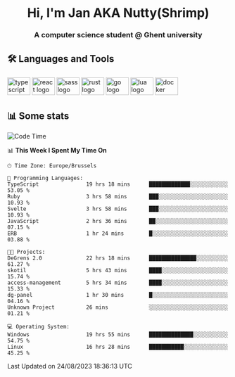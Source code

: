 <h1 align="center">Hi, I'm Jan AKA Nutty(Shrimp)</h1>
<h3 align="center">A computer science student @ Ghent university</h3>

<h2 align="left">🛠️ Languages and Tools</h2>

###

<div align="left">
  <img src="https://cdn.jsdelivr.net/gh/devicons/devicon/icons/typescript/typescript-original.svg" height="40" width="52" alt="typescript logo"  />
  <img src="https://cdn.jsdelivr.net/gh/devicons/devicon/icons/react/react-original.svg" height="40" width="52" alt="react logo"  />
  <img src="https://cdn.jsdelivr.net/gh/devicons/devicon/icons/sass/sass-original.svg" height="40" width="52" alt="sass logo"  />
  <img src="https://cdn.jsdelivr.net/gh/devicons/devicon/icons/rust/rust-plain.svg" height="40" width="52" alt="rust logo"  />
  <img src="https://cdn.jsdelivr.net/gh/devicons/devicon/icons/go/go-original.svg" height="40" width="52" alt="go logo"  />
  <img src="https://cdn.jsdelivr.net/gh/devicons/devicon/icons/lua/lua-original.svg" height="40" width="52" alt="lua logo"  />
  <img src="https://cdn.jsdelivr.net/gh/devicons/devicon/icons/docker/docker-original.svg" height="40" width="52" alt="docker logo"  />
</div>

<h2>📊 Some stats</h2>

<!--START_SECTION:waka-->
![Code Time](http://img.shields.io/badge/Code%20Time-3%2C595%20hrs%2036%20mins-blue)

📊 **This Week I Spent My Time On** 

```text
🕑︎ Time Zone: Europe/Brussels

💬 Programming Languages: 
TypeScript               19 hrs 18 mins      █████████████░░░░░░░░░░░░   53.05 % 
Ruby                     3 hrs 58 mins       ███░░░░░░░░░░░░░░░░░░░░░░   10.93 % 
Svelte                   3 hrs 58 mins       ███░░░░░░░░░░░░░░░░░░░░░░   10.93 % 
JavaScript               2 hrs 36 mins       ██░░░░░░░░░░░░░░░░░░░░░░░   07.15 % 
ERB                      1 hr 24 mins        █░░░░░░░░░░░░░░░░░░░░░░░░   03.88 % 

🐱‍💻 Projects: 
DeGrens 2.0              22 hrs 18 mins      ███████████████░░░░░░░░░░   61.27 % 
skotil                   5 hrs 43 mins       ████░░░░░░░░░░░░░░░░░░░░░   15.74 % 
access-management        5 hrs 34 mins       ████░░░░░░░░░░░░░░░░░░░░░   15.33 % 
dg-panel                 1 hr 30 mins        █░░░░░░░░░░░░░░░░░░░░░░░░   04.16 % 
Unknown Project          26 mins             ░░░░░░░░░░░░░░░░░░░░░░░░░   01.21 % 

💻 Operating System: 
Windows                  19 hrs 55 mins      ██████████████░░░░░░░░░░░   54.75 % 
Linux                    16 hrs 28 mins      ███████████░░░░░░░░░░░░░░   45.25 % 
```


 Last Updated on 24/08/2023 18:36:13 UTC
<!--END_SECTION:waka-->
